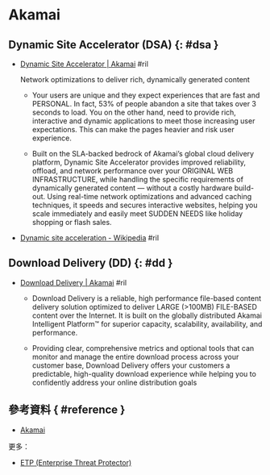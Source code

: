 # Akamai

## Dynamic Site Accelerator (DSA) {: #dsa }

  - [Dynamic Site Accelerator \| Akamai](https://www.akamai.com/uk/en/products/performance/dynamic-site-accelerator.jsp) #ril

    Network optimizations to deliver rich, dynamically generated content

      - Your users are unique and they expect experiences that are fast and PERSONAL. In fact, 53% of people abandon a site that takes over 3 seconds to load. You on the other hand, need to provide rich, interactive and dynamic applications to meet those increasing user expectations. This can make the pages heavier and risk user experience.

      - Built on the SLA-backed bedrock of Akamai’s global cloud delivery platform, Dynamic Site Accelerator provides improved reliability, offload, and network performance over your ORIGINAL WEB INFRASTRUCTURE, while handling the specific requirements of dynamically generated content — without a costly hardware build-out. Using real-time network optimizations and advanced caching techniques, it speeds and secures interactive websites, helping you scale immediately and easily meet SUDDEN NEEDS like holiday shopping or flash sales.

  - [Dynamic site acceleration \- Wikipedia](https://en.wikipedia.org/wiki/Dynamic_site_acceleration) #ril

## Download Delivery (DD) {: #dd }

  - [Download Delivery \| Akamai](https://www.akamai.com/us/en/products/media-delivery/download-delivery.jsp) #ril

      - Download Delivery is a reliable, high performance file-based content delivery solution optimized to deliver LARGE (>100MB) FILE-BASED content over the Internet. It is built on the globally distributed Akamai Intelligent Platform™ for superior capacity, scalability, availability, and performance.

      - Providing clear, comprehensive metrics and optional tools that can monitor and manage the entire download process across your customer base, Download Delivery offers your customers a predictable, high-quality download experience while helping you to confidently address your online distribution goals

## 參考資料 { #reference }

  - [Akamai](https://www.akamai.com)

更多：

  - [ETP (Enterprise Threat Protector)](akamai-etp.md)
